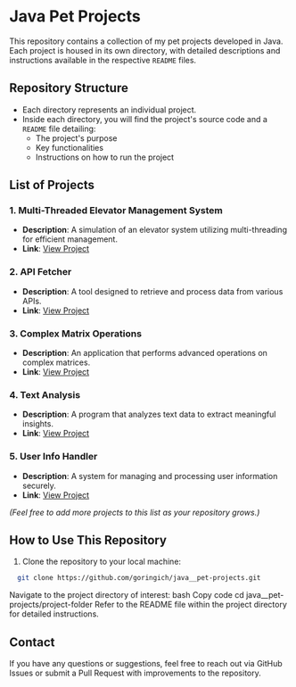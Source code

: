 # Java Pet Projects

This repository contains a collection of my pet projects developed in Java. Each project is housed in its own directory, with detailed descriptions and instructions available in the respective `README` files.

## Repository Structure

- Each directory represents an individual project.
- Inside each directory, you will find the project's source code and a `README` file detailing:
  - The project's purpose
  - Key functionalities
  - Instructions on how to run the project

## List of Projects

### 1. **Multi-Threaded Elevator Management System**
   - **Description**: A simulation of an elevator system utilizing multi-threading for efficient management.
   - **Link**: [View Project](./multi-threaded-elevator-management-system/README.md)

### 2. **API Fetcher**
   - **Description**: A tool designed to retrieve and process data from various APIs.
   - **Link**: [View Project](./api-fetcher/README.md)

### 3. **Complex Matrix Operations**
   - **Description**: An application that performs advanced operations on complex matrices.
   - **Link**: [View Project](./complex-matrix-operations/README.md)

### 4. **Text Analysis**
   - **Description**: A program that analyzes text data to extract meaningful insights.
   - **Link**: [View Project](./text-analysis/README.md)

### 5. **User Info Handler**
   - **Description**: A system for managing and processing user information securely.
   - **Link**: [View Project](./user-info-handler/README.md)

_(Feel free to add more projects to this list as your repository grows.)_

## How to Use This Repository

1. Clone the repository to your local machine:
 ```bash
   git clone https://github.com/goringich/java__pet-projects.git
```
Navigate to the project directory of interest:
bash
Copy code
cd java__pet-projects/project-folder
Refer to the README file within the project directory for detailed instructions.

## Contact
If you have any questions or suggestions, feel free to reach out via GitHub Issues or submit a Pull Request with improvements to the repository.

